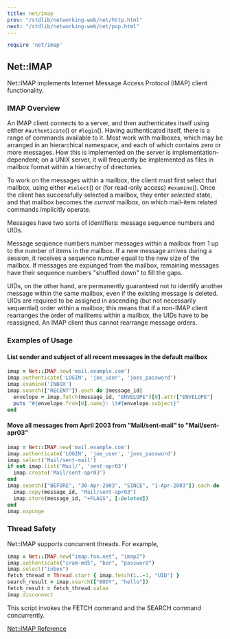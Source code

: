 ```yaml
---
title: net/imap
prev: "/stdlib/networking-web/net/http.html"
next: "/stdlib/networking-web/net/pop.html"
---
```



```ruby
require 'net/imap'
```

## Net::IMAP[](#netimap)

Net::IMAP implements Internet Message Access Protocol (IMAP) client functionality.

### IMAP Overview[](#imap-overview)

An IMAP client connects to a server, and then authenticates itself using either `#authenticate`() or `#login`(). Having authenticated itself, there is a range of commands available to it. Most work with mailboxes, which may be arranged in an hierarchical namespace, and each of which contains zero or more messages. How this is implemented on the server is implementation-dependent; on a UNIX server, it will frequently be implemented as files in mailbox format within a hierarchy of directories.

To work on the messages within a mailbox, the client must first select that mailbox, using either `#select`() or (for read-only access) `#examine`(). Once the client has successfully selected a mailbox, they enter *selected* state, and that mailbox becomes the *current* mailbox, on which mail-item related commands implicitly operate.

Messages have two sorts of identifiers: message sequence numbers and UIDs.

Message sequence numbers number messages within a mailbox from 1 up to the number of items in the mailbox. If a new message arrives during a session, it receives a sequence number equal to the new size of the mailbox. If messages are expunged from the mailbox, remaining messages have their sequence numbers "shuffled down" to fill the gaps.

UIDs, on the other hand, are permanently guaranteed not to identify another message within the same mailbox, even if the existing message is deleted. UIDs are required to be assigned in ascending (but not necessarily sequential) order within a mailbox; this means that if a non-IMAP client rearranges the order of mailitems within a mailbox, the UIDs have to be reassigned. An IMAP client thus cannot rearrange message orders.

### Examples of Usage[](#examples-of-usage)

#### List sender and subject of all recent messages in the default mailbox[](#list-sender-and-subject-of-all-recent-messages-in-the-default-mailbox)


```ruby
imap = Net::IMAP.new('mail.example.com')
imap.authenticate('LOGIN', 'joe_user', 'joes_password')
imap.examine('INBOX')
imap.search(["RECENT"]).each do |message_id|
  envelope = imap.fetch(message_id, "ENVELOPE")[0].attr["ENVELOPE"]
  puts "#{envelope.from[0].name}: \t#{envelope.subject}"
end
```

#### Move all messages from April 2003 from "Mail/sent-mail" to "Mail/sent-apr03"[](#move-all-messages-from-april-2003-from-mailsent-mail-to-mailsent-apr03)


```ruby
imap = Net::IMAP.new('mail.example.com')
imap.authenticate('LOGIN', 'joe_user', 'joes_password')
imap.select('Mail/sent-mail')
if not imap.list('Mail/', 'sent-apr03')
  imap.create('Mail/sent-apr03')
end
imap.search(["BEFORE", "30-Apr-2003", "SINCE", "1-Apr-2003"]).each do |message_id|
  imap.copy(message_id, "Mail/sent-apr03")
  imap.store(message_id, "+FLAGS", [:Deleted])
end
imap.expunge
```

### Thread Safety[](#thread-safety)

Net::IMAP supports concurrent threads. For example,


```ruby
imap = Net::IMAP.new("imap.foo.net", "imap2")
imap.authenticate("cram-md5", "bar", "password")
imap.select("inbox")
fetch_thread = Thread.start { imap.fetch(1..-1, "UID") }
search_result = imap.search(["BODY", "hello"])
fetch_result = fetch_thread.value
imap.disconnect
```

This script invokes the FETCH command and the SEARCH command concurrently.

<a href='https://ruby-doc.org/stdlib-2.7.0/libdoc/net/imap/rdoc/Net/IMAP.html' class='ruby-doc remote' target='_blank'>Net::IMAP Reference</a>

